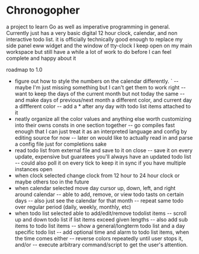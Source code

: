 # Chronogopher

a project to learn Go as well as imperative programming in general.  Currently just has a very basic digital 12 hour clock, calendar, and non interactive todo list.
it is officially technically good enough to replace my side panel eww widget and the window of tty-clock I keep open on my main workspace
but still have a while a lot of work to do before I can feel complete and happy about it

roadmap to 1.0

- figure out how to style the numbers on the calendar differently.
` -- maybe I'm just missing something but I can't get them to work right
  -- want to keep the days of the current month but not today the same
  -- and make days of previous/next month a different color, and current day a diffferent color
  -- add a * after any day with todo list items attached to it
- neatly organize all the color values and anything else worth customizing into their owns consts in one section together
  -- go compiles fast enough that I can just treat it as an interpreted language and config by editing source for now
  -- later on would like to actually read in and parse a config file just for completions sake
- read todo list from external file and save to it on close
  -- save it on every update, expensive but guaratees you'll always have an updated todo list
  -- could also poll it on every tick to keep it in sync if you have multiple instances open
- when clock selected change clock from 12 hour to 24 hour clock or maybe others too in the future
- when calendar selected move day cursor up, down, left, and right around calendar
 -- able to add, remove, or view todo tasts on certain days
 -- also just see the calendar for that month
 -- repeat same todo over regular period (daily, weekly, monthly, etc)
- when todo list selected able to add/edit/remove todolist items
 -- scroll up and down todo list if list items exceed given lengths
 -- also add sub items to todo list items
 -- show a general/longterm todo list and a day specific todo list
 -- add optional time and alarm to todo list items, when the time comes either
   -- reverse colors repeatedly until user stops it, and/or
   -- execute arbitrary command/script to get the user's attention.
